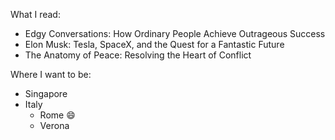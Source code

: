 What I read:
* Edgy Conversations: How Ordinary People Achieve Outrageous Success
* Elon Musk: Tesla, SpaceX, and the Quest for a Fantastic Future
* The Anatomy of Peace: Resolving the Heart of Conflict

Where I want to be:
* Singapore
* Italy 
  * Rome :smile:
  * Verona
